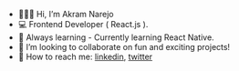 - 🙋🏼‍♂️ Hi, I’m Akram Narejo
- 💻 Frontend Developer ( React.js ). 
- 🌱 Always learning - Currently learning React Native.
- 👀 I’m looking to collaborate on fun and exciting projects!
- 💬 How to reach me: [linkedin](https://www.linkedin.com/in/akramnarejo), [twitter](https://www.twitter.com/akramnarejo) 

